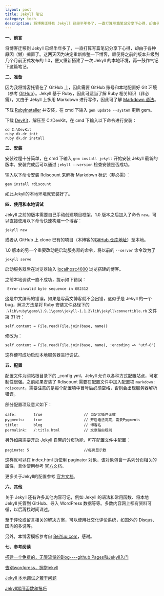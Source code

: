 ```yaml
---
layout: post
title: Jekyll 笔记
category: tech
description: 将博客迁移到 Jekyll 已经半年多了，一直打算写篇笔记分享下心得，却由于各种原因（懒）搁置了。这两天因为决定重新修整一下博客，顺便将之前的版本升级到几个月前正式发布的 1.0，便又重新搭建了一次 Jekyll 的……
---
```

**一、前言**

将博客迁移到 Jekyll 已经半年多了，一直打算写篇笔记分享下心得，却由于各种原因（懒）搁置了。这两天因为决定重新修整一下博客，顺便将之前的版本升级到几个月前正式发布的 1.0，便又重新搭建了一次 Jekyll 的本地环境，再一鼓作气记下这篇笔记。

**二、准备**

因为我将博客托管在了 GitHub 上，因此需要 GitHub 账号和本地配置好 Git 环境（参考 <a href='https://help.github.com/articles/set-up-git' target="_blank">GitHub</a>）。Jekyll 基于 Ruby，因此可适当了解 Ruby 相关知识（非必需），又由于 Jekyll 上多用 Markdown 进行写作，因此可了解 <a href='http://wowubuntu.com/markdown/' target="_blank">Markdown 语法</a>。

下载 <a href='http://rubyforge.org/frs/download.php/76054/rubyinstaller-1.9.3-p194.exe' target="_blank">RubyInstaller</a> 并安装，在 cmd 下输入 `gem update --system` 更新 gem。

下载 <a href='https://github.com/downloads/oneclick/rubyinstaller/DevKit-tdm-32-4.5.2-20111229-1559-sfx.exe' target="_blank">DevKit</a>，解压至 C:\DevKit，在 cmd 下输入以下命令进行安装：

	cd C:\DevKit
	ruby dk.dr init
	ruby dk.dr install

**三、安装**

安装过程十分简单，在 cmd 下输入 `gem install jekyll` 开始安装 Jekyll 最新的版本，安装完成后可以通过 `jekyll --version` 检查安装是否成功。

输入以下命令安装 Rdiscount 来解析 Markdown 标记（非必需）：

	gem install rdiscount

如此Jekyll的本地环境就安装好了。

**四、使用和本地调试**

Jekyll 之前的版本需要自己手动创建项目框架，1.0 版本之后加入了命令 `new`，可以直接使用以下命令快速构建一个博客：

	jekyll new

或者从 GitHub 上 clone 已有的项目（本博客的<a href='https://github.com/NarsiHuang/narsihuang.github.com.git' target='_blank'>GitHub 仓库地址</a>）至本地。

1.0 版本的另一个重要改动是启动服务器的命令，将以前的 `--server` 命令改为了

	jekyll serve

启动服务器后在浏览器输入 [localhost:4000](localhost:4000) 浏览搭建的博客。

之前本地调试一直不成功，提示如下错误：

	 Error:invalid byte sequence in GB2312

这是中文编码的错误，如果是写英文博客就不会出错，这似乎是 Jekyll 的一个 bug，解决方法是将 Ruby 安装文件路径下的 `.\lib\ruby\gems\1.9.1\gems\jekyll-1.1.2\lib\jekyll\convertible.rb` 文件第 31 行：

	self.content = File.read(File.join(base, name))

修改为：

	self.content = File.read(File.join(base, name), :encoding => "utf-8")

这样便可成功启动本地服务器进行调试。

**五、配置**

配置文件为网站根目录下的 _config.yml，Jekyll 允许以各种方式配置站点，可定制性很强。之前如果安装了 Rdiscount 需要在配置文件中加入配置项 `markdown:  rdiscount`，需要注意的是每个配置项中冒号后必须空格，否则会出现服务器解析错误。

部分配置项及意义如下：

	safe:        true					// 自定义插件无效
	pygments:    true					// 开启语法高亮，需要Pygments
	title:       blog					// 博客名
	permalink:   /:title.html			// 文章路由规则

另外如果需要开启 Jekyll 自带的分页功能，可在配置文件中配置：

	paginate: 5    						//每页显示数

这样就可以在 index.html 页使用 paginator 对象，该对象包含一系列分页相关的属性，具体使用参考 <a href='http://jekyllrb.com/docs/pagination/' target="_blank">官方文档</a>。

更多关于Jekyll的配置参考 <a href='http://jekyllrb.com/docs/configuration/' target="_blank">官方文档</a>。

**六、其他**

关于 Jekyll 还有许多其他内容可记，例如 Jekyll 的语法和常用函数、将本地 Jekyll 托管到 GitHub、导入 WordPress 数据等等。多数内容网上都有资料可循，以后再找时间详述。

至于评论或留言相关的解决方案，可以使用社交化评论系统，如国外的 Disqus、国内的多说等。

另外，本博客模板参考自 <a href='http://beiyuu.com' target="_blank">BeiYuu.com</a>，感谢。

**七、参考阅读**

[搭建一个免费的，无限流量的Blog----github Pages和Jekyll入门](http://www.ruanyifeng.com/blog/2012/08/blogging_with_jekyll.html "搭建一个免费的，无限流量的 Blog----github Pages 和 Jekyll 入门")

[告别wordpress，拥抱jekyll](http://www.yangzhiping.com/tech/wordpress-to-jekyll.html "告别 wordpress，拥抱 jekyll")

[Jekyll 本地调试之若干问题](http://chxt6896.github.com/blog/2012/02/13/blog-jekyll-native.html 'Jekyll 本地调试之若干问题')

[Jekyll常用函数和技巧](http://guojing.me/tec/2012/11/14/jekyll-and-github-tec/ "Jekyll 常用函数和技巧")